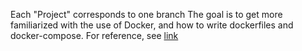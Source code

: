 Each "Project" corresponds to one branch
The goal is to get more familiarized with the use of Docker, and how to write dockerfiles and docker-compose.
For reference, see [link](https://www.youtube.com/watch?v=ne6R0Zluqj4)
